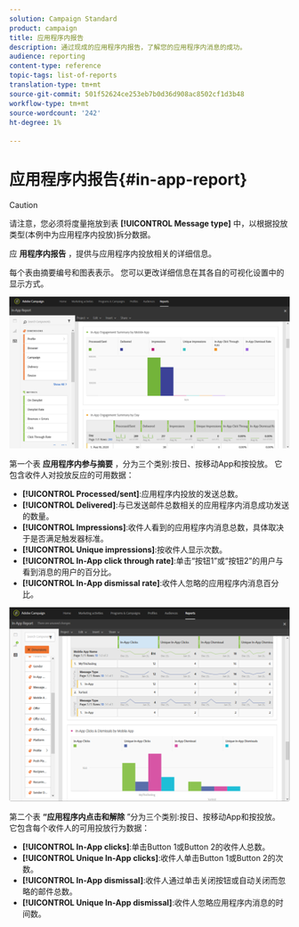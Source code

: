 ```yaml
---
solution: Campaign Standard
product: campaign
title: 应用程序内报告
description: 通过现成的应用程序内报告，了解您的应用程序内消息的成功。
audience: reporting
content-type: reference
topic-tags: list-of-reports
translation-type: tm+mt
source-git-commit: 501f52624ce253eb7b0d36d908ac8502cf1d3b48
workflow-type: tm+mt
source-wordcount: '242'
ht-degree: 1%

---
```



# 应用程序内报告{#in-app-report}

>[!CAUTION]
>
>请注意，您必须将度量拖放到表 **[!UICONTROL Message type]** 中，以根据投放类型(本例中为应用程序内投放)拆分数据。

应 **用程序内报告** ，提供与应用程序内投放相关的详细信息。

每个表由摘要编号和图表表示。 您可以更改详细信息在其各自的可视化设置中的显示方式。

![](assets/inapp_report.png)

第一个表 **应用程序内参与摘要** ，分为三个类别:按日、按移动App和按投放。 它包含收件人对投放反应的可用数据：

* **[!UICONTROL Processed/sent]**:应用程序内投放的发送总数。
* **[!UICONTROL Delivered]**:与已发送邮件总数相关的应用程序内消息成功发送的数量。
* **[!UICONTROL Impressions]**:收件人看到的应用程序内消息总数，具体取决于是否满足触发器标准。
* **[!UICONTROL Unique impressions]**:按收件人显示次数。
* **[!UICONTROL In-App click through rate]**:单击“按钮1”或“按钮2”的用户与看到消息的用户的百分比。
* **[!UICONTROL In-App dismissal rate]**:收件人忽略的应用程序内消息百分比。

![](assets/inapp_report_1.png)

第二个表 **“应用程序内点击和解除** ”分为三个类别:按日、按移动App和按投放。 它包含每个收件人的可用投放行为数据：

* **[!UICONTROL In-App clicks]**:单击Button 1或Button 2的收件人总数。
* **[!UICONTROL Unique In-App clicks]**:收件人单击Button 1或Button 2的次数。
* **[!UICONTROL In-App dismissal]**:收件人通过单击关闭按钮或自动关闭而忽略的邮件总数。
* **[!UICONTROL Unique In-App dismissal]**:收件人忽略应用程序内消息的时间数。

